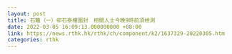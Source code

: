 ```yaml
---
layout: post
title: 石籬（一）邨石泰樓圍封　相關人士今晚9時前須檢測
date: 2022-03-05 16:09:13.000000000 +08:00
link: https://news.rthk.hk/rthk/ch/component/k2/1637329-20220305.htm
categories: rthk
---
```



